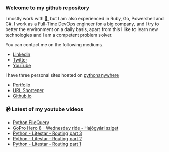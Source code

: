 ### Welcome to my github repository

I mostly work with [:snake:](https://www.python.org/), but I am also experienced in Ruby, Go, Powershell and C#. I work as a Full-Time DevOps engineer for a big company, and I try to better the environment on a daily basis, apart from this I like to learn new technologies and I am a competent problem solver.

You can contact me on the following mediums.
- [Linkedin](https://www.linkedin.com/in/r3ap3rpy)
- [Twitter](https://twitter.com/r3ap3rpy)
- [YouTube](https://www.youtube.com/channel/UC1qkMXH8d2I9DDAtBSeEHqg)

I have three personal sites hosted on [pythonanywhere](https://www.pythonanywhere.com/)
- [Portfolio](http://r3ap3rpy.pythonanywhere.com/)
- [URL Shortener](http://shortenpy.pythonanywhere.com/)
- [Github.io](https://r3ap3rpy.github.io/)

### :video_camera: Latest of my youtube videos
<!-- YOUTUBE:START -->
- [Python   FileQuery](https://www.youtube.com/watch?v=QjYNhXpk6vo)
- [GoPro Hero 8 - Wednesday ride - Hajógyári sziget](https://www.youtube.com/watch?v=n3lA41b8NmM)
- [Python - Litestar - Routing part 3](https://www.youtube.com/watch?v=WD4WY9KNTfs)
- [Python - Litestar - Routing part  2](https://www.youtube.com/watch?v=xsrZFCVsNJw)
- [Python - Litestar - Routing part 1](https://www.youtube.com/watch?v=9SVMOO7GAJc)
<!-- YOUTUBE:END -->

